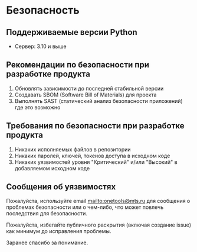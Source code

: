 # Безопасность

## Поддерживаемые версии Python

* Сервер: 3.10 и выше

## Рекомендации по безопасности при разработке продукта

1. Обновлять зависимости до последней стабильной версии
2. Создавать SBOM (Software Bill of Materials) для проекта
3. Выполнять SAST (статический анализ безопасности приложений) где это возможно

## Требования по безопасности при разработке продукта

1. Никаких исполняемых файлов в репозитории
2. Никаких паролей, ключей, токенов доступа в исходном коде
3. Никаких уязвимостей уровня "Критический" и/или "Высокий" в добавляемом исходном коде

## Сообщения об уязвимостях

Пожалуйста, используйте email [mailto:onetools@mts.ru](mailto:onetools@mts.ru) для сообщения о проблемах безопасности или о чем-либо, что может повлечь последствия для безопасности.

Пожалуйста, избегайте публичного раскрытия (включая создание issue) как минимум до исправления проблемы.

Заранее спасибо за понимание.
